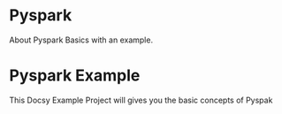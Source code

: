 # Pyspark
About Pyspark Basics with an example.
# Pyspark Example
This Docsy Example Project will gives you the basic concepts of Pyspak

